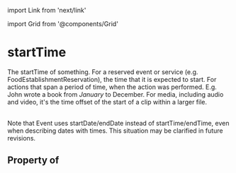 import Link from 'next/link'
  
import Grid from '@components/Grid'

# startTime

The startTime of something. For a reserved event or service (e.g. FoodEstablishmentReservation), the time that it is expected to start. For actions that span a period of time, when the action was performed. E.g. John wrote a book from <em>January</em> to December. For media, including audio and video, it's the time offset of the start of a clip within a larger file.<br/><br/>

Note that Event uses startDate/endDate instead of startTime/endTime, even when describing dates with times. This situation may be clarified in future revisions.

## Property of



